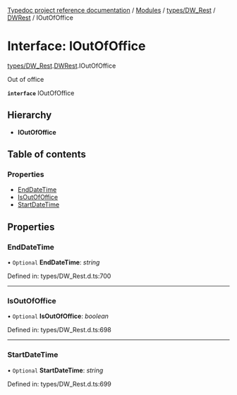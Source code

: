 [Typedoc project reference documentation](../README.md) / [Modules](../modules.md) / [types/DW_Rest](../modules/types_dw_rest.md) / [DWRest](../modules/types_dw_rest.dwrest.md) / IOutOfOffice

# Interface: IOutOfOffice

[types/DW_Rest](../modules/types_dw_rest.md).[DWRest](../modules/types_dw_rest.dwrest.md).IOutOfOffice

Out of office

**`interface`** IOutOfOffice

## Hierarchy

* **IOutOfOffice**

## Table of contents

### Properties

- [EndDateTime](types_dw_rest.dwrest.ioutofoffice.md#enddatetime)
- [IsOutOfOffice](types_dw_rest.dwrest.ioutofoffice.md#isoutofoffice)
- [StartDateTime](types_dw_rest.dwrest.ioutofoffice.md#startdatetime)

## Properties

### EndDateTime

• `Optional` **EndDateTime**: *string*

Defined in: types/DW_Rest.d.ts:700

___

### IsOutOfOffice

• `Optional` **IsOutOfOffice**: *boolean*

Defined in: types/DW_Rest.d.ts:698

___

### StartDateTime

• `Optional` **StartDateTime**: *string*

Defined in: types/DW_Rest.d.ts:699
